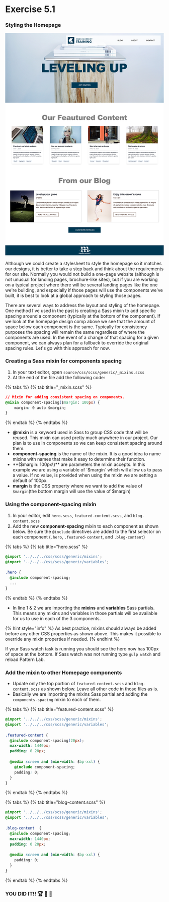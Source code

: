 # Exercise 5.1

### Styling the Homepage

![Homepage](../../.gitbook/assets/components-for-beginners.png)

Although we could create a stylesheet to style the homepage so it matches our designs, it is better to take a step back and think about the requirements for our site. Normally you would not build a one-page website \(although is not unusual for landing pages, brochure-like sites\), but if you are working on a typical project where there will be several landing pages like the one we're building, and especially if those pages will use the components we've built, it is best to look at a global approach to styling those pages.

There are several ways to address the layout and styling of the homepage. One method I've used in the past is creating a Sass mixin to add specific spacing around a component \(typically at the bottom of the component\). If we look at the homepage design comp above we see that the amount of space below each component is the same. Typically for consistency purposes the spacing will remain the same regardless of where the components are used. In the event of a change of that spacing for a given component, we can always plan for a fallback to override the original spacing rules. Let's go with this approach for now.

### Creating a Sass mixin for components spacing

1. In your text editor, open `source/css/scss/generic/_mixins.scss`
2. At the end of the file add the following code:

{% tabs %}
{% tab title="\_mixin.scss" %}
```css
// Mixin for adding consistent spacing on components.
@mixin component-spacing($margin: 100px) {
	margin: 0 auto $margin;
}
```
{% endtab %}
{% endtabs %}

* **@mixin** is a keyword used in Sass to group CSS code that will be reused.  This mixin can used pretty much anywhere in our project.  Our plan is to use in components so we can keep consistent spacing around them.
* **component-spacing** is the name of the mixin.  It is a good idea to name mixins with names that make it easy to determine their function.
* **\($margin: 100px\)** are parameters the mixin accepts.  In this example we are using a variable of `$margin` which will allow us to pass a value.  If no value, is provided when using the mixin we are setting a default of 100px.
* **margin** is the CSS property where we want to add the value of `$margin`\(the bottom margin will use the value of $margin\)

### Using the component-spacing mixin

1. In your editor, edit `hero.scss`, `featured-content.scss`, and `blog-content.scss` 
2. Add the new **component-spacing** mixin to each component as shown below.  Be sure the `@include` directives are added to the first selector on each component \(`.hero`, `.featured-content`, and `.blog-content`\) 

{% tabs %}
{% tab title="hero.scss" %}
```css
@import '../../../css/scss/generic/mixins';
@import '../../../css/scss/generic/variables';

.hero {
  @include component-spacing;
  ...
}
```
{% endtab %}
{% endtabs %}

* In line 1 & 2 we are importing the **mixins** and **variables** Sass partials.  This means any mixins and variables in those partials will be available for us to use in each of the 3 components. 

{% hint style="info" %}
As best practice, mixins should always be added before any other CSS properties as shown above. This makes it possible to override any mixin properties if needed.
{% endhint %}

If your Sass watch task is running you should see the hero now has 100px of space at the bottom. If Sass watch was not running type `gulp watch` and reload Pattern Lab.

### Add the mixin to other Homepage components

* Update only the top portion of `featured-content.scss` and `blog-content.scss` as shown below.  Leave all other code in those files as is.
* Basically we are importing the mixins Sass partial and adding the `components-spacing` mixin to each of them.

{% tabs %}
{% tab title="featured-content.scss" %}
```css
@import '../../../css/scss/generic/mixins';
@import '../../../css/scss/generic/variables';

.featured-content {
  @include component-spacing(20px);
  max-width: 1440px;
  padding: 0 20px;

  @media screen and (min-width: $bp-xxl) {
    @include component-spacing;
    padding: 0;
  }
}
```
{% endtab %}
{% endtabs %}

{% tabs %}
{% tab title="blog-content.scss" %}
```css
@import '../../../css/scss/generic/mixins';
@import '../../../css/scss/generic/variables';

.blog-content  {
  @include component-spacing;
  max-width: 1440px;
  padding: 0 20px;

  @media screen and (min-width: $bp-xxl) {
    padding: 0;
  }
}
```
{% endtab %}
{% endtabs %}

### YOU DID IT!! 🏆 🎉 🙌

